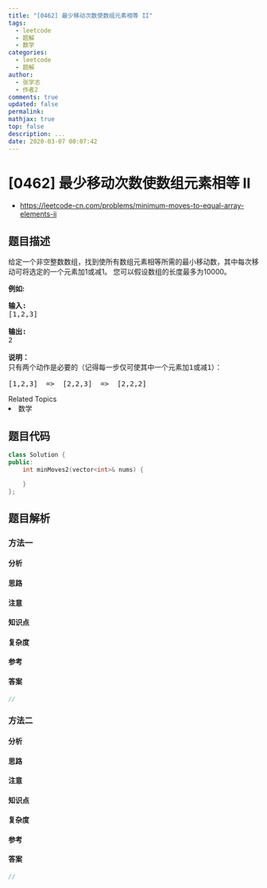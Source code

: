 ```yaml
---
title: "[0462] 最少移动次数使数组元素相等 II"
tags:
  - leetcode
  - 题解
  - 数学
categories:
  - leetcode
  - 题解
author:
  - 张学志
  - 作者2
comments: true
updated: false
permalink:
mathjax: true
top: false
description: ...
date: 2020-03-07 00:07:42
---
```



# [0462] 最少移动次数使数组元素相等 II
* https://leetcode-cn.com/problems/minimum-moves-to-equal-array-elements-ii


## 题目描述

<p>给定一个非空整数数组，找到使所有数组元素相等所需的最小移动数，其中每次移动可将选定的一个元素加1或减1。 您可以假设数组的长度最多为10000。</p>

<p><strong>例如:</strong></p>

<pre>
<strong>输入:</strong>
[1,2,3]

<strong>输出:</strong>
2

<strong>说明：
</strong>只有两个动作是必要的（记得每一步仅可使其中一个元素加1或减1）： 

[1,2,3]  =&gt;  [2,2,3]  =&gt;  [2,2,2]
</pre>
<div><div>Related Topics</div><div><li>数学</li></div></div>


## 题目代码

```cpp
class Solution {
public:
    int minMoves2(vector<int>& nums) {

    }
};
```


## 题目解析


### 方法一

#### 分析

#### 思路

#### 注意

#### 知识点

#### 复杂度

#### 参考

#### 答案

```cpp
//
```


### 方法二

#### 分析

#### 思路

#### 注意

#### 知识点

#### 复杂度

#### 参考

#### 答案

```cpp
//
```



